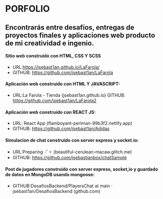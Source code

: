 # PORFOLIO
## Encontrarás entre desafíos, entregas de proyectos finales y aplicaciones web producto de mi creatividad e ingenio.


#### Sitio web construido con HTML, CSS Y SCSS
- URL:https://jsebast1an.github.io/LaFarola/
- GITHUB: https://github.com/jsebast1an/LaFarola

#### Aplicación web construido con HTML Y JAVASCRIPT:
- URL:La Farola - Tienda (jsebast1an.github.io)
GITHUB: https://github.com/jsebast1an/LaFarola2

#### Aplicación web construido con REACT JS:
- URL: React App (flamboyant-perlman-99b3f2.netlify.app)
- GITHUB: https://github.com/jsebast1an/Adidas

#### Simulacion de chat construido con server express y socket.io:
- URL:Preparing ･ﾟ✧ (beautiful-cerulean-macaw.glitch.me)
- GITHUB: https://github.com/jsebastianbox/chatSample

#### Post de jugadores construido con server express, socket,io y guardado de datos en MongoDB usando mongoose:
- GITHUB:DesafiosBackend/PlayersChat at main · jsebast1an/DesafiosBackend (github.com)






